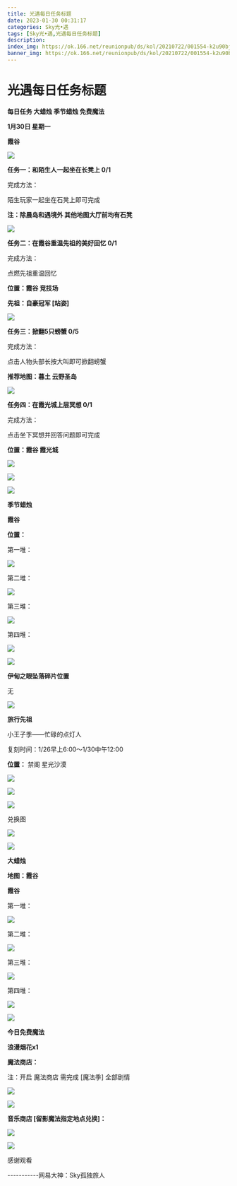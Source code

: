 ```yaml
---
title: 光遇每日任务标题
date: 2023-01-30 00:31:17
categories: Sky光•遇
tags: [Sky光•遇,光遇每日任务标题]
description: 
index_img: https://ok.166.net/reunionpub/ds/kol/20210722/001554-k2u90bj7ay.png?imageView&thumbnail=600x0&type=jpg
banner_img: https://ok.166.net/reunionpub/ds/kol/20210722/001554-k2u90bj7ay.png?imageView&thumbnail=600x0&type=jpg
---
```

# 光遇每日任务标题
**每日任务 大蜡烛 季节蜡烛 免费魔法**

 **1月30日 星期一**

 **霞谷**

![](https://img.166.net/reunionpub/ds/kol/20230130/002258-tloi238gsd.jpeg)

 **任务一：和陌生人一起坐在长凳上 0/1**

完成方法：

陌生玩家一起坐在石凳上即可完成

 **注：除晨岛和遇境外 其他地图大厅前均有石凳**

![](https://img.166.net/reunionpub/ds/kol/20230130/001358-7tu6c5zqgs.png)

 **任务二：在霞谷重温先祖的美好回忆 0/1**

完成方法：

点燃先祖重温回忆

 **位置：霞谷 竞技场**

 **先祖：自豪冠军 [站姿]**

![](https://img.166.net/reunionpub/ds/kol/20230130/001500-4nuc82ag0j.jpg)

 **任务三：掀翻5只螃蟹 0/5**

完成方法：

点击人物头部长按大叫即可掀翻螃蟹

 **推荐地图：暮土 云野圣岛**

![](https://img.166.net/reunionpub/ds/kol/20230130/001533-1v64yeibzw.jpeg)

 **任务四：在霞光城上层冥想 0/1**

完成方法：

点击坐下冥想并回答问题即可完成

 **位置：霞谷 霞光城**

![](https://img.166.net/reunionpub/ds/kol/20230130/001555-atnzbok7u4.jpeg)

![](https://img.166.net/reunionpub/ds/kol/20230130/001605-kyqhm62ovf.jpeg)

![](https://img.166.net/reunionpub/ds/kol/20221018/100256-wzutnocka0.png)

 **季节蜡烛**

 **霞谷**

 **位置：**

第一堆：

![](https://img.166.net/reunionpub/ds/kol/20230130/000847-ew46o0vh5k.jpeg)

第二堆：

![](https://img.166.net/reunionpub/ds/kol/20230130/000908-iochtbw4ae.jpeg)

第三堆：

![](https://img.166.net/reunionpub/ds/kol/20230130/000918-lmpciy97rs.jpeg)

第四堆：

![](https://img.166.net/reunionpub/ds/kol/20230130/000927-iuzdlnyhr2.jpeg)

![](https://img.166.net/reunionpub/ds/kol/20221130/005912-5mvshq9nf3.png)

 **伊甸之眼坠落碎片位置**

无

![](https://img.166.net/reunionpub/ds/kol/20221018/100256-wzutnocka0.png)

 **旅行先祖**

小王子季——忙碌的点灯人

复刻时间：1/26早上6:00～1/30中午12:00

 **位置：** 禁阁 星光沙漠

![](https://img.166.net/reunionpub/ds/kol/20210717/232446-n2rofku910.jpeg)

![](https://img.166.net/reunionpub/ds/kol/20210717/232453-gq5msn1td0.jpeg)

![](https://img.166.net/reunionpub/ds/kol/20210717/232459-s8qulk0z73.jpeg)

兑换图

![](https://img.166.net/reunionpub/ds/kol/20230127/082709-ki984eqfn1.jpeg)

![](https://img.166.net/reunionpub/ds/kol/20221018/100256-wzutnocka0.png)

 **大蜡烛**

 **地图：霞谷**

 **霞谷**

第一堆：

![](https://img.166.net/reunionpub/ds/kol/20230130/001028-vd2ksz5muc.png)

第二堆：

![](https://img.166.net/reunionpub/ds/kol/20230130/001050-s0holqwc38.png)

第三堆：

![](https://img.166.net/reunionpub/ds/kol/20230130/001104-unzis1g2b6.png)

第四堆：

![](https://img.166.net/reunionpub/ds/kol/20230130/001122-q4k5o3b82e.png)

![](https://img.166.net/reunionpub/ds/kol/20221018/100256-wzutnocka0.png)

 **今日免费魔法**

 **浪漫烟花x1**

 **魔法商店：**

注：开启 魔法商店 需完成 [魔法季] 全部剧情

![](https://img.166.net/reunionpub/ds/kol/20221018/100559-oibznvdtus.png)

![](https://img.166.net/reunionpub/ds/kol/20230129/235925-lfr5hg6o1c.png)

 **音乐商店 [留影魔法指定地点兑换]：**

![](https://img.166.net/reunionpub/ds/kol/20230129/235739-ybql8nwjsc.png)

 **![](https://img.166.net/reunionpub/ds/kol/20221018/100256-wzutnocka0.png)**

感谢观看

\-----------网易大神：Sky孤独旅人

